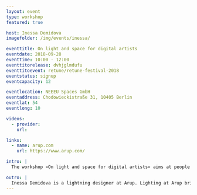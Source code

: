 ```yaml
---
layout: event
type: workshop
featured: true

host: Inessa Demidova
imagefolder: /img/events/inessa/

eventtitle: On light and space for digital artists
eventdate: 2018-09-28
eventtime: 10:00 - 12:00
eventtitorelease: dvhjglmdufu
eventtitoevent: retune/retune-festival-2018
eventstatus: signup
eventcapacity: 12

eventlocation: NEEEU Spaces GmbH
eventaddress: Chodowieckistraße 31, 10405 Berlin
eventlat: 54
eventlong: 10

videos:
  - provider:
    url:

links:
  - name: arup.com
    url: https://www.arup.com/

intro: |
  The workshop »On light and space for digital artists« aims at people working in the technologically-driven art sphere focusing on improving the understanding of light, space and human perception of these.

outro: |
  Inessa Demidova is a lightning designer at Arup. Lighting at Arup brings together art, science and technology. Our team of designers create thoughtful, sustainable and award-winning concepts with light.
---
```

